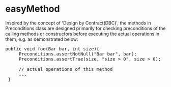 # easyMethod

  Inspired by the concept of 'Design by Contract(DBC)', the methods in Preconditions class are designed primarily for checking preconditions of the calling methods or constructors before
executing the actual operations in them, e.g. as demonstrated below:
<pre>
public void foo(Bar bar, int size){
     Preconditions.assertNotNull("Bar bar", bar);
     Preconditions.assertTrue(size, "size > 0", size > 0);

     // actual operations of this method
     ...
 }
</pre>
<p>
